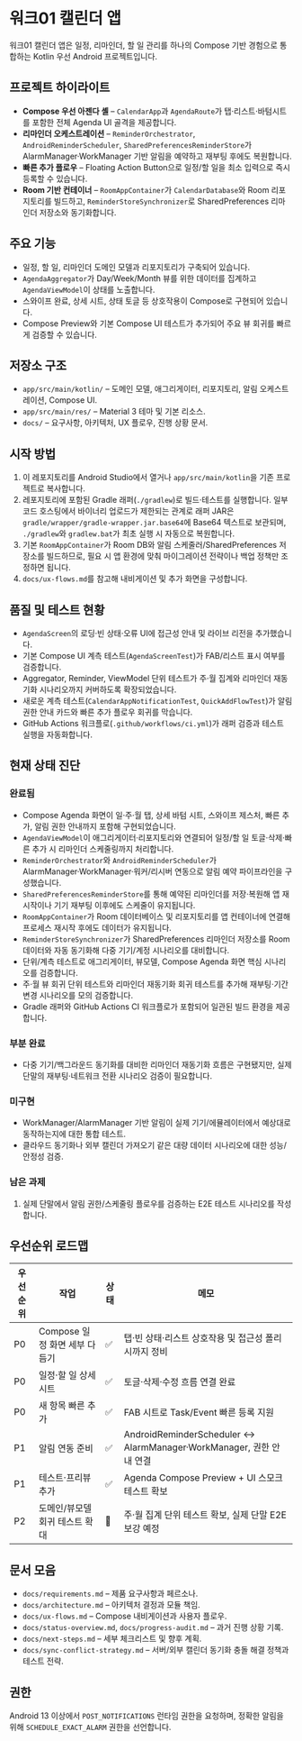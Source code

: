 # 워크01 캘린더 앱

워크01 캘린더 앱은 일정, 리마인더, 할 일 관리를 하나의 Compose 기반 경험으로 통합하는 Kotlin 우선 Android 프로젝트입니다.

## 프로젝트 하이라이트
- **Compose 우선 아젠다 셸** – `CalendarApp`과 `AgendaRoute`가 탭·리스트·바텀시트를 포함한 전체 Agenda UI 골격을 제공합니다.
- **리마인더 오케스트레이션** – `ReminderOrchestrator`, `AndroidReminderScheduler`, `SharedPreferencesReminderStore`가 AlarmManager·WorkManager 기반 알림을 예약하고 재부팅 후에도 복원합니다.
- **빠른 추가 플로우** – Floating Action Button으로 일정/할 일을 최소 입력으로 즉시 등록할 수 있습니다.
- **Room 기반 컨테이너** – `RoomAppContainer`가 `CalendarDatabase`와 Room 리포지토리를 빌드하고, `ReminderStoreSynchronizer`로 SharedPreferences 리마인더 저장소와 동기화합니다.

## 주요 기능
- 일정, 할 일, 리마인더 도메인 모델과 리포지토리가 구축되어 있습니다.
- `AgendaAggregator`가 Day/Week/Month 뷰를 위한 데이터를 집계하고 `AgendaViewModel`이 상태를 노출합니다.
- 스와이프 완료, 상세 시트, 상태 토글 등 상호작용이 Compose로 구현되어 있습니다.
- Compose Preview와 기본 Compose UI 테스트가 추가되어 주요 뷰 회귀를 빠르게 검증할 수 있습니다.

## 저장소 구조
- `app/src/main/kotlin/` – 도메인 모델, 애그리게이터, 리포지토리, 알림 오케스트레이션, Compose UI.
- `app/src/main/res/` – Material 3 테마 및 기본 리소스.
- `docs/` – 요구사항, 아키텍처, UX 플로우, 진행 상황 문서.

## 시작 방법
1. 이 레포지토리를 Android Studio에서 열거나 `app/src/main/kotlin`을 기존 프로젝트로 복사합니다.
2. 레포지토리에 포함된 Gradle 래퍼(`./gradlew`)로 빌드·테스트를 실행합니다. 일부 코드 호스팅에서 바이너리 업로드가 제한되는
   관계로 래퍼 JAR은 `gradle/wrapper/gradle-wrapper.jar.base64`에 Base64 텍스트로 보관되며, `./gradlew`와 `gradlew.bat`가 최초 실행
   시 자동으로 복원합니다.
3. 기본 `RoomAppContainer`가 Room DB와 알림 스케줄러/SharedPreferences 저장소를 빌드하므로, 필요 시 앱 환경에 맞춰 마이그레이션 전략이나 백업 정책만 조정하면 됩니다.
4. `docs/ux-flows.md`를 참고해 내비게이션 및 추가 화면을 구성합니다.

## 품질 및 테스트 현황
- `AgendaScreen`의 로딩·빈 상태·오류 UI에 접근성 안내 및 라이브 리전을 추가했습니다.
- 기본 Compose UI 계측 테스트(`AgendaScreenTest`)가 FAB/리스트 표시 여부를 검증합니다.
- Aggregator, Reminder, ViewModel 단위 테스트가 주·월 집계와 리마인더 재동기화 시나리오까지 커버하도록 확장되었습니다.
- 새로운 계측 테스트(`CalendarAppNotificationTest`, `QuickAddFlowTest`)가 알림 권한 안내 카드와 빠른 추가 플로우 회귀를 막습니다.
- GitHub Actions 워크플로(`.github/workflows/ci.yml`)가 래퍼 검증과 테스트 실행을 자동화합니다.

## 현재 상태 진단
### 완료됨
- Compose Agenda 화면이 일·주·월 탭, 상세 바텀 시트, 스와이프 제스처, 빠른 추가, 알림 권한 안내까지 포함해 구현되었습니다.
- `AgendaViewModel`이 애그리게이터·리포지토리와 연결되어 일정/할 일 토글·삭제·빠른 추가 시 리마인더 스케줄링까지 처리합니다.
- `ReminderOrchestrator`와 `AndroidReminderScheduler`가 AlarmManager·WorkManager·워커/리시버 연동으로 알림 예약 파이프라인을 구성했습니다.
- `SharedPreferencesReminderStore`를 통해 예약된 리마인더를 저장·복원해 앱 재시작이나 기기 재부팅 이후에도 스케줄이 유지됩니다.
- `RoomAppContainer`가 Room 데이터베이스 및 리포지토리를 앱 컨테이너에 연결해 프로세스 재시작 후에도 데이터가 유지됩니다.
- `ReminderStoreSynchronizer`가 SharedPreferences 리마인더 저장소를 Room 데이터와 자동 동기화해 다중 기기/계정 시나리오를 대비합니다.
- 단위/계측 테스트로 애그리게이터, 뷰모델, Compose Agenda 화면 핵심 시나리오를 검증합니다.
- 주·월 뷰 회귀 단위 테스트와 리마인더 재동기화 회귀 테스트를 추가해 재부팅·기간 변경 시나리오를 모의 검증합니다.
- Gradle 래퍼와 GitHub Actions CI 워크플로가 포함되어 일관된 빌드 환경을 제공합니다.

### 부분 완료
- 다중 기기/백그라운드 동기화를 대비한 리마인더 재동기화 흐름은 구현됐지만, 실제 단말의 재부팅·네트워크 전환 시나리오 검증이 필요합니다.

### 미구현
- WorkManager/AlarmManager 기반 알림이 실제 기기/에뮬레이터에서 예상대로 동작하는지에 대한 통합 테스트.
- 클라우드 동기화나 외부 캘린더 가져오기 같은 대량 데이터 시나리오에 대한 성능/안정성 검증.

### 남은 과제
1. 실제 단말에서 알림 권한/스케줄링 플로우를 검증하는 E2E 테스트 시나리오를 작성합니다.

## 우선순위 로드맵
| 우선순위 | 작업 | 상태 | 메모 |
| --- | --- | --- | --- |
| P0 | Compose 일정 화면 세부 다듬기 | ✅ | 탭·빈 상태·리스트 상호작용 및 접근성 폴리시까지 정비 |
| P0 | 일정·할 일 상세 시트 | ✅ | 토글·삭제·수정 흐름 연결 완료 |
| P0 | 새 항목 빠른 추가 | ✅ | FAB 시트로 Task/Event 빠른 등록 지원 |
| P1 | 알림 연동 준비 | ✅ | AndroidReminderScheduler ↔ AlarmManager·WorkManager, 권한 안내 연결 |
| P1 | 테스트·프리뷰 추가 | ✅ | Agenda Compose Preview + UI 스모크 테스트 확보 |
| P2 | 도메인/뷰모델 회귀 테스트 확대 | 🚧 | 주·월 집계 단위 테스트 확보, 실제 단말 E2E 보강 예정 |

## 문서 모음
- `docs/requirements.md` – 제품 요구사항과 페르소나.
- `docs/architecture.md` – 아키텍처 결정과 모듈 책임.
- `docs/ux-flows.md` – Compose 내비게이션과 사용자 플로우.
- `docs/status-overview.md`, `docs/progress-audit.md` – 과거 진행 상황 기록.
- `docs/next-steps.md` – 세부 체크리스트 및 향후 계획.
- `docs/sync-conflict-strategy.md` – 서버/외부 캘린더 동기화 충돌 해결 정책과 테스트 전략.

## 권한
Android 13 이상에서 `POST_NOTIFICATIONS` 런타임 권한을 요청하며, 정확한 알림을 위해 `SCHEDULE_EXACT_ALARM` 권한을 선언합니다.
